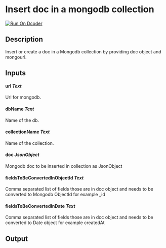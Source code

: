 # Insert doc in a mongodb collection
[![Run On Dcoder](https://static-content.dcoder.tech/dcoder-assets/run-on-dcoder.svg)](https://code.dcoder.tech/files/project/619e57b96a015ae39d78b1fd)

## Description
Insert or create a doc in a Mongodb collection by providing doc object and mongourl.

## Inputs
#### **url**  *Text*
Url for mongodb.
#### **dbName**  *Text*
Name of the db.
#### **collectionName**  *Text*
Name of the collection.
#### **doc**  *JsonObject*
Mongodb doc to be inserted in collection as JsonObject
#### **fieldsToBeConvertedInObjectId**  *Text*
Comma separated list of fields those are in doc object and needs to be converted to Mongodb ObjectId for example _id
#### **fieldsToBeConvertedInDate**  *Text*
Comma separated list of fields those are in doc object and needs to be converted to Date object for example createdAt

## Output

